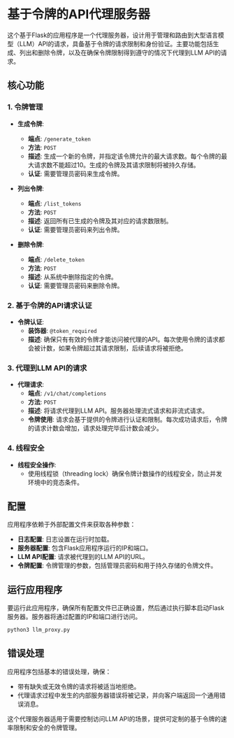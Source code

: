 # 基于令牌的API代理服务器

这个基于Flask的应用程序是一个代理服务器，设计用于管理和路由到大型语言模型（LLM）API的请求，具备基于令牌的请求限制和身份验证。主要功能包括生成、列出和删除令牌，以及在确保令牌限制得到遵守的情况下代理到LLM API的请求。

## 核心功能

### 1. 令牌管理

- **生成令牌**:
  - **端点**: `/generate_token`
  - **方法**: `POST`
  - **描述**: 生成一个新的令牌，并指定该令牌允许的最大请求数。每个令牌的最大请求数不能超过10。生成的令牌及其请求限制将被持久存储。
  - **认证**: 需要管理员密码来生成令牌。

- **列出令牌**:
  - **端点**: `/list_tokens`
  - **方法**: `POST`
  - **描述**: 返回所有已生成的令牌及其对应的请求数限制。
  - **认证**: 需要管理员密码来列出令牌。

- **删除令牌**:
  - **端点**: `/delete_token`
  - **方法**: `POST`
  - **描述**: 从系统中删除指定的令牌。
  - **认证**: 需要管理员密码来删除令牌。

### 2. 基于令牌的API请求认证

- **令牌认证**:
  - **装饰器**: `@token_required`
  - **描述**: 确保只有有效的令牌才能访问被代理的API。每次使用令牌的请求都会被计数，如果令牌超过其请求限制，后续请求将被拒绝。

### 3. 代理到LLM API的请求

- **代理请求**:
  - **端点**: `/v1/chat/completions`
  - **方法**: `POST`
  - **描述**: 将请求代理到LLM API。服务器处理流式请求和非流式请求。
  - **令牌使用**: 请求会基于提供的令牌进行认证和限制。每次成功请求后，令牌的请求计数会增加，请求处理完毕后计数会减少。

### 4. 线程安全

- **线程安全操作**:
  - 使用线程锁（threading lock）确保令牌计数操作的线程安全，防止并发环境中的竞态条件。

## 配置

应用程序依赖于外部配置文件来获取各种参数：

- **日志配置**: 日志设置在运行时加载。
- **服务器配置**: 包含Flask应用程序运行的IP和端口。
- **LLM API配置**: 请求被代理到的LLM API的URL。
- **令牌配置**: 令牌管理的参数，包括管理员密码和用于持久存储的令牌文件。

## 运行应用程序

要运行此应用程序，确保所有配置文件已正确设置，然后通过执行脚本启动Flask服务器。服务器将通过配置的IP和端口进行访问。

```bash
python3 llm_proxy.py
```

## 错误处理

应用程序包括基本的错误处理，确保：

- 带有缺失或无效令牌的请求将被适当地拒绝。
- 代理请求过程中发生的内部服务器错误将被记录，并向客户端返回一个通用错误消息。

这个代理服务器适用于需要控制访问LLM API的场景，提供可定制的基于令牌的速率限制和安全的令牌管理。